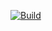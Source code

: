 [![Build](https://github.com/simonpirko/onliner-project-c47/actions/workflows/maven.yml/badge.svg?branch=master)](https://github.com/simonpirko/onliner-project-c47/actions/workflows/maven.yml)
